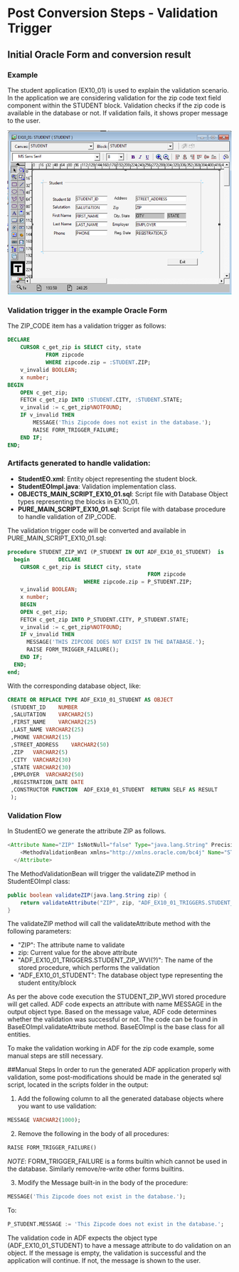 # Post Conversion Steps - Validation Trigger

## Initial Oracle Form and conversion result
### Example 

The student application (EX10_01) is used to explain the validation scenario. In the application we are considering validation for the zip code text field component within the STUDENT block. Validation checks if the zip code is available in the database or not. If validation fails, it shows proper message to the user.

![Student Form Application](../assets/images/adf/student-application-validation.png "Student Form Application")

### Validation trigger in the example Oracle Form
The ZIP_CODE item has a validation trigger as follows:
```sql
DECLARE
	CURSOR c_get_zip is SELECT city, state
			FROM zipcode
			WHERE zipcode.zip = :STUDENT.ZIP;
	v_invalid BOOLEAN;
	x number;
BEGIN
	OPEN c_get_zip;
	FETCH c_get_zip INTO :STUDENT.CITY, :STUDENT.STATE;
	v_invalid := c_get_zip%NOTFOUND;
	IF v_invalid THEN
		MESSAGE('This Zipcode does not exist in the database.');
		RAISE FORM_TRIGGER_FAILURE;
	END IF;
END;
```
### Artifacts generated to handle validation: 
- **StudentEO.xml**: Entity object representing the student block.
- **StudentEOImpl.java**: Validation implementation class.
- **OBJECTS_MAIN_SCRIPT_EX10_01.sql**: Script file with Database Object types representing the blocks in EX10_01.
- **PURE_MAIN_SCRIPT_EX10_01.sql**: Script file with database procedure to handle validation of ZIP_CODE.

The validation trigger code will be converted and available in PURE_MAIN_SCRIPT_EX10_01.sql:
```sql
procedure STUDENT_ZIP_WVI (P_STUDENT IN OUT ADF_EX10_01_STUDENT)  is 
  begin 		DECLARE
    CURSOR c_get_zip is SELECT city, state
    										FROM zipcode
                        WHERE zipcode.zip = P_STUDENT.ZIP;
    v_invalid BOOLEAN;
    x number;
    BEGIN
    OPEN c_get_zip;
    FETCH c_get_zip INTO P_STUDENT.CITY, P_STUDENT.STATE;
    v_invalid := c_get_zip%NOTFOUND;
    IF v_invalid THEN
      MESSAGE('THIS ZIPCODE DOES NOT EXIST IN THE DATABASE.');
      RAISE FORM_TRIGGER_FAILURE();
    END IF;
  END; 
end;
```
With the corresponding database object, like:
```sql
CREATE OR REPLACE TYPE ADF_EX10_01_STUDENT AS OBJECT
 (STUDENT_ID	NUMBER
 ,SALUTATION	VARCHAR2(5)
 ,FIRST_NAME	VARCHAR2(25)
 ,LAST_NAME	VARCHAR2(25)
 ,PHONE	VARCHAR2(15)
 ,STREET_ADDRESS	VARCHAR2(50)
 ,ZIP	VARCHAR2(5)
 ,CITY	VARCHAR2(30)
 ,STATE	VARCHAR2(30)
 ,EMPLOYER	VARCHAR2(50)
 ,REGISTRATION_DATE	DATE
 ,CONSTRUCTOR FUNCTION  ADF_EX10_01_STUDENT  RETURN SELF AS RESULT
 );
```
### Validation Flow
In StudentEO we generate the attribute ZIP as follows.
```java
<Attribute Name="ZIP" IsNotNull="false" Type="java.lang.String" Precision="5" ColumnType="VARCHAR2" TableName="STUDENT" ColumnName="ZIP" SQLType="VARCHAR">
    <MethodValidationBean xmlns="http://xmlns.oracle.com/bc4j" Name="STUDENT_ZIP_WVI" MethodName="validateZIP" ResId="DUMMY"/>
  </Attribute>
```

The MethodValidationBean will trigger the validateZIP method in StudentEOImpl class:
```java
public boolean validateZIP(java.lang.String zip) {
	return validateAttribute("ZIP", zip, "ADF_EX10_01_TRIGGERS.STUDENT_ZIP_WVI(?)", "ADF_EX10_01_STUDENT");
}
```
The validateZIP method will call the validateAttribute method with the following parameters:
- "ZIP": The attribute name to validate
- zip: Current value for the above attribute
- "ADF_EX10_01_TRIGGERS.STUDENT_ZIP_WVI(?)": The name of the stored procedure, which performs the validation
- "ADF_EX10_01_STUDENT": The database object type representing the student entity/block

As per the above code execution the STUDENT_ZIP_WVI stored procedure will get called. ADF code expects an attribute with name MESSAGE in the output object type. Based on the message value, ADF code determines whether the validation was successful or not. The code can be found in BaseEOImpl.validateAttribute method. BaseEOImpl is the base class for all entities.

To make the validation working in ADF for the zip code example, some manual steps are still necessary.

##Manual Steps
In order to run the generated ADF application properly with validation, some post-modifications should be made in the generated sql script, located in the scripts folder in the output:

1. Add the following column to all the generated database objects where you want to use validation:

  ```sql
  MESSAGE VARCHAR2(1000);
  ```
2. Remove the following in the body of all procedures:
  ```sql
  RAISE FORM_TRIGGER_FAILURE()  
  ```
*NOTE*: FORM_TRIGGER_FAILURE is a forms builtin which cannot be used in the database. Similarly remove/re-write other forms builtins.

3. Modify the Message built-in in the body of the procedure:
  
  ```sql
  MESSAGE('This Zipcode does not exist in the database.');  
  ```
  To: 
  ```sql
  P_STUDENT.MESSAGE := 'This Zipcode does not exist in the database.';
  ```
The validation code in ADF expects the object type (ADF_EX10_01_STUDENT) to have a message attribute to do validation on an object. If the message is empty, the validation is successful and the application will continue. If not, the message is shown to the user.
  
